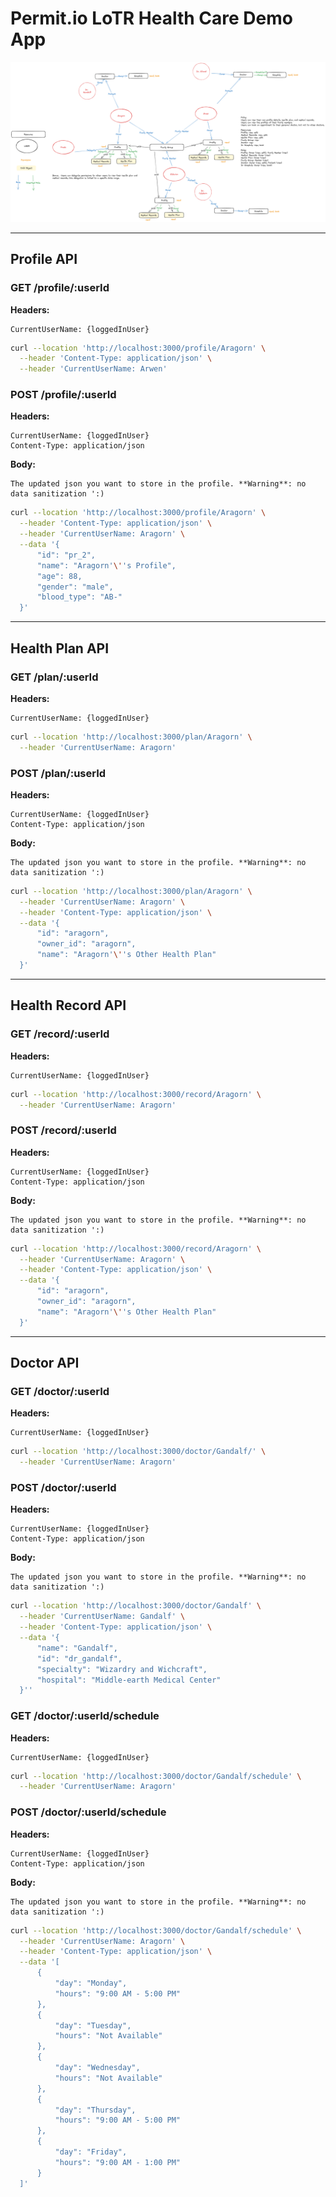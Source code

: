 # Permit.io LoTR Health Care Demo App

![](public/images/permit-hc-lotr.png)

---

## Profile API

### GET /profile/:userId

**Headers:**
```
CurrentUserName: {loggedInUser}
```

```bash
curl --location 'http://localhost:3000/profile/Aragorn' \
  --header 'Content-Type: application/json' \
  --header 'CurrentUserName: Arwen'
```

### POST /profile/:userId

**Headers:**
```
CurrentUserName: {loggedInUser}
Content-Type: application/json
```
**Body:**
```
The updated json you want to store in the profile. **Warning**: no data sanitization ':)	
```
```bash
curl --location 'http://localhost:3000/profile/Aragorn' \
  --header 'Content-Type: application/json' \
  --header 'CurrentUserName: Aragorn' \
  --data '{
      "id": "pr_2",
      "name": "Aragorn'\''s Profile",
      "age": 88,
      "gender": "male",
      "blood_type": "AB-"
  }'
```

---

## Health Plan API

### GET /plan/:userId

**Headers:**
```
CurrentUserName: {loggedInUser}
```
```bash
curl --location 'http://localhost:3000/plan/Aragorn' \
  --header 'CurrentUserName: Aragorn'
```

### POST /plan/:userId

**Headers:**
```
CurrentUserName: {loggedInUser}
Content-Type: application/json
```
**Body:**
```
The updated json you want to store in the profile. **Warning**: no data sanitization ':)	
```
```bash
curl --location 'http://localhost:3000/plan/Aragorn' \
  --header 'CurrentUserName: Aragorn' \
  --header 'Content-Type: application/json' \
  --data '{
      "id": "aragorn",
      "owner_id": "aragorn",
      "name": "Aragorn'\''s Other Health Plan"
  }'
```

---

## Health Record API

### GET /record/:userId

**Headers:**
```
CurrentUserName: {loggedInUser}
```
```bash
curl --location 'http://localhost:3000/record/Aragorn' \
  --header 'CurrentUserName: Aragorn'
```

### POST /record/:userId

**Headers:**
```
CurrentUserName: {loggedInUser}
Content-Type: application/json
```
**Body:**
```
The updated json you want to store in the profile. **Warning**: no data sanitization ':)	
```
```bash
curl --location 'http://localhost:3000/record/Aragorn' \
  --header 'CurrentUserName: Aragorn' \
  --header 'Content-Type: application/json' \
  --data '{
      "id": "aragorn",
      "owner_id": "aragorn",
      "name": "Aragorn'\''s Other Health Plan"
  }'
```

---

## Doctor API

### GET /doctor/:userId

**Headers:**
```
CurrentUserName: {loggedInUser}
```
```bash
curl --location 'http://localhost:3000/doctor/Gandalf/' \
  --header 'CurrentUserName: Aragorn'
```

### POST /doctor/:userId

**Headers:**
```
CurrentUserName: {loggedInUser}
Content-Type: application/json
```
**Body:**
```
The updated json you want to store in the profile. **Warning**: no data sanitization ':)	
```
```bash
curl --location 'http://localhost:3000/doctor/Gandalf' \
  --header 'CurrentUserName: Gandalf' \
  --header 'Content-Type: application/json' \
  --data '{
      "name": "Gandalf",
      "id": "dr_gandalf",
      "specialty": "Wizardry and Wichcraft",
      "hospital": "Middle-earth Medical Center"
  }''
```

### GET /doctor/:userId/schedule

**Headers:**
```
CurrentUserName: {loggedInUser}
```
```bash
curl --location 'http://localhost:3000/doctor/Gandalf/schedule' \
  --header 'CurrentUserName: Aragorn'
```

### POST /doctor/:userId/schedule

**Headers:**
```
CurrentUserName: {loggedInUser}
Content-Type: application/json
```
**Body:**
```
The updated json you want to store in the profile. **Warning**: no data sanitization ':)	
```
```bash
curl --location 'http://localhost:3000/doctor/Gandalf/schedule' \
  --header 'CurrentUserName: Aragorn' \
  --header 'Content-Type: application/json' \
  --data '[
      {
          "day": "Monday",
          "hours": "9:00 AM - 5:00 PM"
      },
      {
          "day": "Tuesday",
          "hours": "Not Available"
      },
      {
          "day": "Wednesday",
          "hours": "Not Available"
      },
      {
          "day": "Thursday",
          "hours": "9:00 AM - 5:00 PM"
      },
      {
          "day": "Friday",
          "hours": "9:00 AM - 1:00 PM"
      }
  ]'
```
